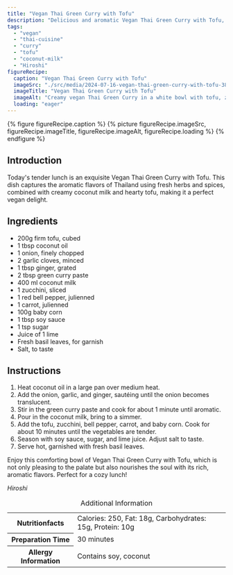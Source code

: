 ```yaml
---
title: "Vegan Thai Green Curry with Tofu"
description: "Delicious and aromatic Vegan Thai Green Curry with Tofu, featuring a blend of fresh vegetables and spices, perfect for a nutritious vegan lunch."
tags:
  - "vegan"
  - "thai-cuisine"
  - "curry"
  - "tofu"
  - "coconut-milk"
  - "Hiroshi"
figureRecipe: 
  caption: "Vegan Thai Green Curry with Tofu"
  imageSrc: "./src/media/2024-07-16-vegan-thai-green-curry-with-tofu-3859.png"
  imageTitle: "Vegan Thai Green Curry with Tofu"
  imageAlt: "Creamy vegan Thai Green Curry in a white bowl with tofu, zucchini, red bell pepper, and baby corn, garnished with basil on a wooden table."
  loading: "eager"
---
```


{% figure figureRecipe.caption %}
{% picture figureRecipe.imageSrc, figureRecipe.imageTitle, figureRecipe.imageAlt, figureRecipe.loading %}
{% endfigure %}

## Introduction

Today's tender lunch is an exquisite Vegan Thai Green Curry with Tofu. This dish captures the aromatic flavors of Thailand using fresh herbs and spices, combined with creamy coconut milk and hearty tofu, making it a perfect vegan delight.

## Ingredients

- 200g firm tofu, cubed
- 1 tbsp coconut oil
- 1 onion, finely chopped
- 2 garlic cloves, minced
- 1 tbsp ginger, grated
- 2 tbsp green curry paste
- 400 ml coconut milk
- 1 zucchini, sliced
- 1 red bell pepper, julienned
- 1 carrot, julienned
- 100g baby corn
- 1 tbsp soy sauce
- 1 tsp sugar
- Juice of 1 lime
- Fresh basil leaves, for garnish
- Salt, to taste

## Instructions

1. Heat coconut oil in a large pan over medium heat.
2. Add the onion, garlic, and ginger, sautéing until the onion becomes translucent.
3. Stir in the green curry paste and cook for about 1 minute until aromatic.
4. Pour in the coconut milk, bring to a simmer.
5. Add the tofu, zucchini, bell pepper, carrot, and baby corn. Cook for about 10 minutes until the vegetables are tender.
6. Season with soy sauce, sugar, and lime juice. Adjust salt to taste.
7. Serve hot, garnished with fresh basil leaves.

Enjoy this comforting bowl of Vegan Thai Green Curry with Tofu, which is not only pleasing to the palate but also nourishes the soul with its rich, aromatic flavors. Perfect for a cozy lunch!

*Hiroshi*

<table><caption class='sr-only'>Additional Information</caption><tr><th>Nutritionfacts</th><td>Calories: 250, Fat: 18g, Carbohydrates: 15g, Protein: 10g&nbsp;</td></tr><tr><th>Preparation Time</th><td>30 minutes&nbsp;</td></tr><tr><th>Allergy Information</th><td>Contains soy, coconut&nbsp;</td></tr></table>


